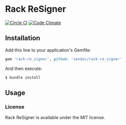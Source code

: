 # Rack ReSigner

[![Circle CI](https://circleci.com/gh/xendoc/rack-re_signer.svg?style=svg)](https://circleci.com/gh/xendoc/rack-re_signer)
[![Code Climate](https://codeclimate.com/github/xendoc/omniauth-miil/badges/gpa.svg)](https://codeclimate.com/github/xendoc/rack-re_signer)

## Installation

Add this line to your application's Gemfile:

```ruby
gem 'rack-re_signer', github: 'xendoc/rack-re_signer'
```

And then execute:

```sh
$ bundle install
```

## Usage

### License

Rack ReSigner is available under the MIT license.
